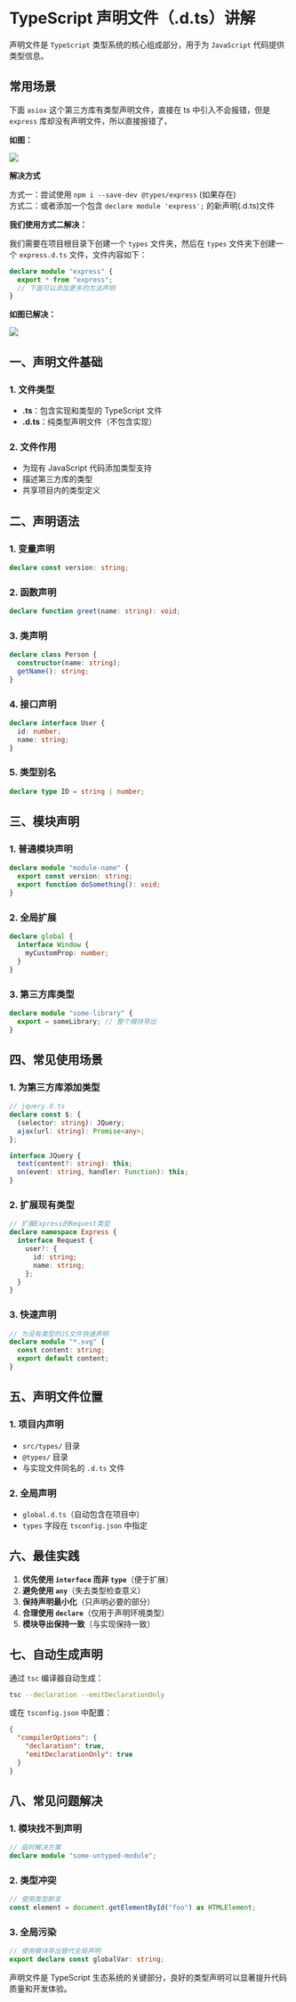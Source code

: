 # TypeScript 声明文件（.d.ts）讲解

声明文件是 `TypeScript` 类型系统的核心组成部分，用于为 `JavaScript` 代码提供类型信息。


## 常用场景

下面 `asiox` 这个第三方库有类型声明文件，直接在 ts 中引入不会报错，但是 `express` 库却没有声明文件，所以直接报错了，

**如图：**

![](../images/namespace-1.png)

**解决方式**

方式一：尝试使用 `npm i --save-dev @types/express` (如果存在)  
方式二：或者添加一个包含 `declare module 'express';` 的新声明(.d.ts)文件

**我们使用方式二解决：**

我们需要在项目根目录下创建一个 `types` 文件夹，然后在 `types` 文件夹下创建一个 `express.d.ts` 文件，文件内容如下：

```typescript
declare module "express" {
  export * from "express";
  // 下面可以添加更多的方法声明
}
```

**如图已解决：**

![](../images/namespace-2.png)

## 一、声明文件基础

### 1. 文件类型

- **.ts**：包含实现和类型的 TypeScript 文件
- **.d.ts**：纯类型声明文件（不包含实现）

### 2. 文件作用

- 为现有 JavaScript 代码添加类型支持
- 描述第三方库的类型
- 共享项目内的类型定义

## 二、声明语法

### 1. 变量声明

```typescript
declare const version: string;
```

### 2. 函数声明

```typescript
declare function greet(name: string): void;
```

### 3. 类声明

```typescript
declare class Person {
  constructor(name: string);
  getName(): string;
}
```

### 4. 接口声明

```typescript
declare interface User {
  id: number;
  name: string;
}
```

### 5. 类型别名

```typescript
declare type ID = string | number;
```

## 三、模块声明

### 1. 普通模块声明

```typescript
declare module "module-name" {
  export const version: string;
  export function doSomething(): void;
}
```

### 2. 全局扩展

```typescript
declare global {
  interface Window {
    myCustomProp: number;
  }
}
```

### 3. 第三方库类型

```typescript
declare module "some-library" {
  export = someLibrary; // 整个模块导出
}
```

## 四、常见使用场景

### 1. 为第三方库添加类型

```typescript
// jquery.d.ts
declare const $: {
  (selector: string): JQuery;
  ajax(url: string): Promise<any>;
};

interface JQuery {
  text(content?: string): this;
  on(event: string, handler: Function): this;
}
```

### 2. 扩展现有类型

```typescript
// 扩展Express的Request类型
declare namespace Express {
  interface Request {
    user?: {
      id: string;
      name: string;
    };
  }
}
```

### 3. 快速声明

```typescript
// 为没有类型的JS文件快速声明
declare module "*.svg" {
  const content: string;
  export default content;
}
```

## 五、声明文件位置

### 1. 项目内声明

- `src/types/` 目录
- `@types/` 目录
- 与实现文件同名的 `.d.ts` 文件

### 2. 全局声明

- `global.d.ts`（自动包含在项目中）
- `types` 字段在 `tsconfig.json` 中指定

## 六、最佳实践

1. **优先使用 `interface` 而非 `type`**（便于扩展）
2. **避免使用 `any`**（失去类型检查意义）
3. **保持声明最小化**（只声明必要的部分）
4. **合理使用 `declare`**（仅用于声明环境类型）
5. **模块导出保持一致**（与实现保持一致）

## 七、自动生成声明

通过 `tsc` 编译器自动生成：

```bash
tsc --declaration --emitDeclarationOnly
```

或在 `tsconfig.json` 中配置：

```json
{
  "compilerOptions": {
    "declaration": true,
    "emitDeclarationOnly": true
  }
}
```

## 八、常见问题解决

### 1. 模块找不到声明

```typescript
// 临时解决方案
declare module "some-untyped-module";
```

### 2. 类型冲突

```typescript
// 使用类型断言
const element = document.getElementById("foo") as HTMLElement;
```

### 3. 全局污染

```typescript
// 使用模块导出替代全局声明
export declare const globalVar: string;
```

声明文件是 TypeScript 生态系统的关键部分，良好的类型声明可以显著提升代码质量和开发体验。
